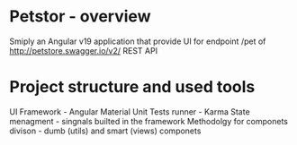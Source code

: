 # Petstor - overview
Smiply an Angular v19 application that provide UI for endpoint /pet of http://petstore.swagger.io/v2/ REST API

# Project structure and used tools
UI Framework - Angular Material
Unit Tests runner - Karma
State menagment - singnals builted in the framework
Methodolgy for componets divison - dumb (utils) and smart (views) componets